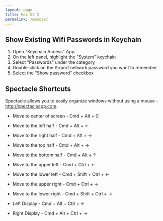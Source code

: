 ```yaml
---
layout: page
title: Mac OS X
permalink: /macosx/
---
```


## Show Existing Wifi Passwords in Keychain


1. Open "Keychain Access" App
2. On the left panel, highlight the "System" keychain
3. Select "Passwords" under the category
4. Double-click on the Airport network password you want to remember
5. Select the "Show password" checkbox

## Spectacle Shortcuts

Spectacle allows you to easily organize windows without using a mouse - http://spectacleapp.com.

* Move to center of screen - Cmd + Alt + C

* Move to the left half - Cmd + Alt + ←
* Move to the right half - Cmd + Alt + →
* Move to the top half - Cmd + Alt + →
* Move to the bottom half - Cmd + Alt + ↑

* Move to the upper left - Cmd + Ctrl + ←
* Move to the lower left - Cmd + Shift + Ctrl + ←
* Move to the upper right - Cmd + Ctrl + →
* Move to the lower right - Cmd + Shift + Ctrl + →

* Left Display - Cmd + Alt + Ctrl + ←
* Right Display - Cmd + Alt + Ctrl + →
